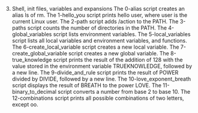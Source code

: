 3. Shell, init files, variables and expansions
The 0-alias script creates an alias ls of rm.
The 1-hello_you script prints hello user, where user is the current Linux user.
The 2-path script adds /action to the PATH.
The 3-paths script counts the number of directories in the PATH.
The 4-global_variables script lists environment variables.
The 5-local_variables script lists all local variables and environment variables, and functions.
The 6-create_local_variable script creates a new local variable.
The 7-create_global_variable script creates a new global variable.
The 8-true_knowledge script prints the result of the addition of 128 with the value stored in the environment variable TRUEKNOWLEDGE, followed by a new line.
The 9-divide_and_rule script prints the result of POWER divided by DIVIDE, followed by a new line.
The 10-love_exponent_breath script displays the result of BREATH to the power LOVE.
The 11-binary_to_decimal script  converts a number from base 2 to base 10.
The 12-combinations script  prints all possible combinations of two letters, except oo.
